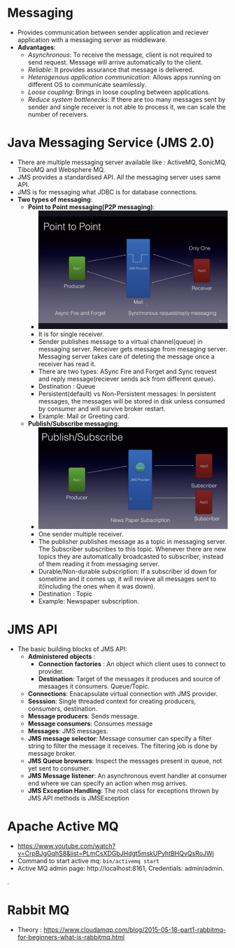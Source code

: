 # Messaging
  - Provides communication between sender application and reciever application with a messaging server as middleware.
  - **Advantages**:
    - _Asynchronous_: To receive the message, client is not required to send request. Message will arrive automatically to the client.
    - _Reliable_: It provides assurance that message is delivered.
    - _Heterogenous application communication_: Allows apps running on different OS to communicate seamlessly.
    - _Loose coupling_: Brings in loose coupling between applications.
    - _Reduce system bottlenecks_: If there are too many messages sent by sender and single receiver is not able to process it, we can scale the number of receivers. 
    
# Java Messaging Service (JMS 2.0)
  - There are multiple messaging server available like : ActiveMQ, SonicMQ, TibcoMQ and Websphere MQ.
  - JMS provides a standardised API. All the messaging server uses same API.
  - JMS is for messaging what JDBC is for database connections.
  - **Two types of messaging**:
    - **Point to Point messaging(P2P messaging)**:
      - <img src="https://github.com/eshita19/rabbitmq/blob/master/p2p.png"></img>
      - It is for single receiver.
      - Sender publishes message to a virtual channel(queue) in  messaging server. Receiver gets message from mesaging server. Messaging server takes care of deleting the message once a receiver has read it.
      - There are two types: ASync Fire and Forget and  Sync request and reply message(reciever sends ack from different queue).
      - Destination : Queue
      - Persistent(default) vs Non-Persistent messages: In persistent messages, the messages will be stored in disk unless consumed by consumer and will survive broker restart.
      - Example: Mail or Greeting card.
    - **Publish/Subscribe messaging**: 
      - <img src="https://github.com/eshita19/rabbitmq/blob/master/pub-sub.png"></img>
      - One sender multiple receiver.
      - The publisher publishes message as a topic in messaging server. The Subscriber subscribes to this topic. Whenever there are new topics they are automatically broadcasted to subscriber, instead of them reading it from messaging server.
      - Durable/Non-durable subscription: If a subscriber id down for sometime and it comes up, it will revieve all messages sent to it(including the ones when it was down).
      - Destination : Topic
      - Example: Newspaper subscription.
      
# JMS API
  - The basic building blocks of JMS API:
    - **Administered objects** : 
       - **Connection factories** : An object which client uses to connect to provider.
       - **Destination**: Target of the messages it produces and source of mesaages it consumers. Queue/Topic.
    - **Connections**: Enacapsulate virtual connection with JMS provider.
    - **Sesssion**: Single threaded context for creating producers, consumers, destination.
    - **Message producers**: Sends message.
    - **Message consumers**: Consumes message
    - **Messages**: JMS messages.
    - **JMS message selector**: Message consumer can specify a filter string to filter the message it receives. The filtering job is done by message broker.
    - **JMS Queue browsers**: Inspect the messages present in queue, not yet sent to consumer.
    - **JMS Message listener**: An asynchronous event handler at consumer end where we can specify an action when msg arrives.
    - **JMS Exception Handling**: The root class for exceptions thrown by JMS API methods is JMSException 

# Apache Active MQ
  - https://www.youtube.com/watch?v=CrpBJgGqhS8&list=PLmCsXDGbJHdgt5mskUPyhtBHQvQsRoJWj
  - Command to start active mq: `bin/activemq start`
  - Active MQ admin page: http://localhost:8161, Credentials: admin/admin.
  
  .

# Rabbit MQ

- Theory : https://www.cloudamqp.com/blog/2015-05-18-part1-rabbitmq-for-beginners-what-is-rabbitmq.html
